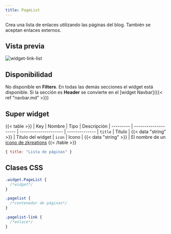 ```yaml
---
title: PageList
---
```


Crea una lista de enlaces utilizando las páginas del blog. También se aceptan enlaces externos.

## Vista previa

![widget-link-list](/images/widgets/pagelist.png)


## Disponibilidad

No disponible en **Filters**. En todas las demás secciones el widget está disponible. Si la sección es **Header** se convierte en el 
[widget Navbar]({{< ref "navbar.md" >}})

## Super widget

{{< table >}}
| Key       | Nombre               | Tipo                  | Descripción 
| --------- | -------------------- | --------------------- | --------------
| `title`   | Título               | {{< data "string" >}} | Titulo del widget
| `icon`    | Icono                | {{< data "string" >}} | El nombre de un [icono de zkreations](#icons)
{{< /table >}}

```js
{ title: "Lista de páginas" }
```

## Clases CSS

```css
.widget.PageList {
  /*widget*/
}

.pagelist {
  /*contenedor de páginas*/
}

.pagelist-link {
  /*enlace*/
}
```